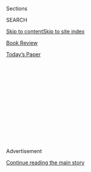 <div id="app">

<div>

<div>

<div>

<div class="NYTAppHideMasthead css-1q2w90k e1suatyy0">

<div class="section css-ui9rw0 e1suatyy2">

<div class="css-eph4ug er09x8g0">

<div class="css-6n7j50">

</div>

<span class="css-1dv1kvn">Sections</span>

<div class="css-10488qs">

<span class="css-1dv1kvn">SEARCH</span>

</div>

[Skip to content](#site-content)[Skip to site index](#site-index)

</div>

<div id="masthead-section-label" class="css-1wr3we4 eaxe0e00">

[Book
Review](https://www.nytimes3xbfgragh.onion/section/books/review)

</div>

<div class="css-10698na e1huz5gh0">

</div>

</div>

<div id="masthead-bar-one" class="section hasLinks css-15hmgas e1csuq9d3">

<div class="css-uqyvli e1csuq9d0">

</div>

<div class="css-1uqjmks e1csuq9d1">

</div>

<div class="css-9e9ivx">

[](https://myaccount.nytimes3xbfgragh.onion/auth/login?response_type=cookie&client_id=vi)

</div>

<div class="css-1bvtpon e1csuq9d2">

[Today’s
Paper](https://www.nytimes3xbfgragh.onion/section/todayspaper)

</div>

</div>

</div>

</div>

<div data-aria-hidden="false">

<div id="site-content" data-role="main">

<div>

<div class="css-1aor85t" style="opacity:0.000000001;z-index:-1;visibility:hidden">

<div class="css-1hqnpie">

<div class="css-epjblv">

<span class="css-17xtcya">[Book
Review](/section/books/review)</span><span class="css-x15j1o">|</span><span class="css-fwqvlz">What
if the Meat We Ate Was
Human?</span>

</div>

<div class="css-k008qs">

<div class="css-1iwv8en">

<span class="css-18z7m18"></span>

<div>

</div>

</div>

<span class="css-1n6z4y">https://nyti.ms/31vo6IX</span>

<div class="css-1705lsu">

<div class="css-4xjgmj">

<div class="css-4skfbu" data-role="toolbar" data-aria-label="Social Media Share buttons, Save button, and Comments Panel with current comment count" data-testid="share-tools">

  - 
  - 
  - 
  - 
    
    <div class="css-6n7j50">
    
    </div>

  - 

</div>

</div>

</div>

</div>

</div>

</div>

<div id="NYT_TOP_BANNER_REGION" class="css-13pd83m">

</div>

<div id="top-wrapper" class="css-1sy8kpn">

<div id="top-slug" class="css-l9onyx">

Advertisement

</div>

[Continue reading the main
story](#after-top)

<div class="ad top-wrapper" style="text-align:center;height:100%;display:block;min-height:250px">

<div id="top" class="place-ad" data-position="top" data-size-key="top">

</div>

</div>

<div id="after-top">

</div>

</div>

<div id="sponsor-wrapper" class="css-1hyfx7x">

<div id="sponsor-slug" class="css-19vbshk">

Supported by

</div>

[Continue reading the main
story](#after-sponsor)

<div id="sponsor" class="ad sponsor-wrapper" style="text-align:center;height:100%;display:block">

</div>

<div id="after-sponsor">

</div>

</div>

Fiction

<div class="css-1vkm6nb ehdk2mb0">

# What if the Meat We Ate Was Human?

</div>

<div class="css-79elbk" data-testid="photoviewer-wrapper">

<div class="css-z3e15g" data-testid="photoviewer-wrapper-hidden">

</div>

<div class="css-1a48zt4 ehw59r15" data-testid="photoviewer-children">

![<span class="css-16f3y1r e13ogyst0" data-aria-hidden="true">Agustina
Bazterrica’s interest is less in near-future world-building than in
reflecting our grisly
present.</span><span class="css-cnj6d5 e1z0qqy90" itemprop="copyrightHolder"><span class="css-1ly73wi e1tej78p0">Credit...</span><span><span>Denise
Giovanelli</span></span></span>](https://static01.graylady3jvrrxbe.onion/images/2020/07/30/books/review/Kraus1/Kraus1-articleLarge.jpg?quality=75&auto=webp&disable=upscale)

</div>

</div>

<div class="css-170u9t6">

<div class="css-u7fh8e">

<div class="css-79elbk">

Buy Book<span data-aria-hidden="true">
    ▾</span>

  - [Amazon](https://www.amazon.com/gp/search?index=books&tag=NYTBSREV-20&field-keywords=Tender+Is+the+Flesh+Agustina+Bazterrica)
  - [Apple
    Books](https://du-gae-books-dot-nyt-du-prd.appspot.com/buy?title=Tender+Is+the+Flesh&author=Agustina+Bazterrica)
  - [Barnes and
    Noble](https://www.anrdoezrs.net/click-7990613-11819508?url=https%3A%2F%2Fwww.barnesandnoble.com%2Fw%2F%3Fean%3D9781982150921)
  - [Books-A-Million](https://www.anrdoezrs.net/click-7990613-35140?url=https%3A%2F%2Fwww.booksamillion.com%2Fp%2FTender%2BIs%2Bthe%2BFlesh%2FAgustina%2BBazterrica%2F9781982150921)
  - [Bookshop](https://bookshop.org/a/3546/9781982150921)
  - [Indiebound](https://www.indiebound.org/book/9781982150921?aff=NYT)

</div>

When you purchase an independently reviewed book through our site, we
earn an affiliate commission.

</div>

</div>

<div class="css-xt80pu e12qa4dv0">

<div class="css-18e8msd">

<div class="css-vp77d3 epjyd6m0">

<div class="css-1baulvz">

By <span class="css-1baulvz last-byline" itemprop="name">Daniel
Kraus</span>

</div>

</div>

  - Aug. 4,
    2020

  - 
    
    <div class="css-4xjgmj">
    
    <div class="css-d8bdto" data-role="toolbar" data-aria-label="Social Media Share buttons, Save button, and Comments Panel with current comment count" data-testid="share-tools">
    
      - 
      - 
      - 
      - 
        
        <div class="css-6n7j50">
        
        </div>
    
      - 
    
    </div>
    
    </div>

</div>

</div>

<div class="section meteredContent css-1r7ky0e" name="articleBody" itemprop="articleBody">

<div class="css-1fanzo5 StoryBodyCompanionColumn">

<div class="css-53u6y8">

**TENDER IS THE FLESH**  
By Agustina Bazterrica  
Translated by Sarah Moses

“Carcass. Cut in half. Stunner. Slaughter line. Spray wash.” From the
first words of the Argentine novelist Agustina Bazterrica’s second
novel, “Tender Is the Flesh,” the reader is already the livestock in the
line, reeling, primordially aware that this book is a butcher’s block,
and nothing that happens next is going to be pretty.

Marcos Tejo has been dealing “heads” of livestock for the Krieg
Processing Plant since a virus rendered all animals toxic for human
consumption. Things get hazy here — Bazterrica’s interest is less in
near-future world-building than in reflecting our grisly present — but
the virus has led to “the Transition,” marked by the extermination of as
many animals as possible and, to satisfy man’s innate craving, the
adoption of industrialized cannibalism.

The icky euphemism is “special meat.” No one says “human meat,” as the
bodies being eaten are not considered human. The prime fare, F.G.P.s
(First Generation Pure), are born and raised in captivity, artificially
inseminated, sold, butchered and plated however you’d like, from “a
starter of fingers in a sherry reduction” to a “tongue … marinated in
fine herbs, served over kimchi and lemon-dressed potatoes.”

The setup sounds like the Charlton Heston teeth-gnasher “Soylent Green”
mated to Anthony Burgess’s satirical novel “The Wanting Seed,” yet the
prose feels like neither. Because of its banal and miserable tone, given
a muscular translation by Sarah Moses, “Tender Is the Flesh” — which won
Argentina’s Premio Clarin de Novela — is, at least in spates, more
powerful than either forebear.

</div>

</div>

<div class="css-1fanzo5 StoryBodyCompanionColumn">

<div class="css-53u6y8">

Within a cast of cadaver-cold characters, Marcos is the iciest. A career
of dehumanizing human livestock has dehumanized him; several chapters
pass before we’re even sure of his name. The novel’s first half puts the
reader in Marcos’s shoes with a long series of procedural scenes. They
are as graceless as bludgeon strikes, but as effective too.

Marcos visits a breeding center where we learn of severing vocal cords
to make the livestock more docile — “meat doesn’t talk,” the owner
quips. In the dairy section, machines are “suctioning the females’
udders.” For ease of care, all pregnant females have their limbs
removed. Back at Krieg, livestock is sawed open, plucked of eyes and
tongues, flayed of skin, pillaged of entrails, flushed and quartered
until the result bears no resemblance to a human being — entirely the
point, as we know from any grocery-store meat section.

It’s surprising, though it shouldn’t be, how easy it is to critique our
real-life factory-farm processes by mentally swapping a human for a pig
or cow. There really is no debate here; our process of mechanizing meat
production is morally appalling. If Bazterrica had stopped here, she’d
still have crafted one of the most potent indictments since “Blood of
the Beasts,” Georges Franju’s palate-killing 1949 documentary about
Paris
slaughterhouses.

<div class="css-79elbk" data-testid="photoviewer-wrapper">

<div class="css-z3e15g" data-testid="photoviewer-wrapper-hidden">

</div>

<div class="css-1a48zt4 ehw59r15" data-testid="photoviewer-children">

<div class="css-zgakxe erfvjey0">

<span class="css-1ly73wi e1tej78p0">Image</span>

<div class="css-zjzyr8">

<div data-testid="lazyimage-container" style="height:582.5777777777777px">

</div>

</div>

</div>

<span class="css-16f3y1r e13ogyst0" data-aria-hidden="true">It’s
surprising, though it shouldn’t be, how easy it is to critique our
real-life factory-farm processes by mentally swapping a human for a pig
or cow.</span>

</div>

</div>

Of course, Bazterrica isn’t writing a pamphlet. Her new world order
isn’t so much woven into story as it is planted in front of us like a
gravestone. The conveyer-belt pacing therefore feels intentional: Our
murderous wrongs are repeated, and repeated, and to look away is to
refuse, deliberately, to bear witness.

</div>

</div>

<div class="css-1fanzo5 StoryBodyCompanionColumn">

<div class="css-53u6y8">

As with Guy Montag in “Fahrenheit 451,” Marcos’s deep-seated unease with
the modern world is awakened via a catalyst, in his case the gift of an
F.G.P. female. Great-tasting stock, worth a fortune. He can keep her
alive as “domestic head,” to slice off bits whenever he wants a treat.
But it’s the last thing he wants. Marcos is haunted by the death of his
infant son, which emotionally disemboweledhis family. Funerals are
foregone these days, lest so-called Scavengers ransack the fresh grave
to feast on the corpse.

In his grief, Marcos increasingly identifies with the helpless.
Frequently he visits a dilapidated former zoo, where he encounters
frothing feral dogs he considers “beautiful.” He views the world of
predator and prey as natural, while the female in his barn is but a
device to damn him.

But then he starts to like her, and she likes him back. He cleans her
and names her Jasmine after her scent. He caresses the brand on her
forehead. Abruptly, we are faced with the prospect of a plot when,
halfway through, Marcos gets Jasmine pregnant — a crime that could land
them both in the Municipal Slaughterhouse.

Readers want to root for a protagonist after such unmitigated bleakness.
Rediscover tenderness, Marcos, revolt against the system\! But having
clobbered us dizzy, Bazterrica switches to rope-a-dope. Marcos’s
off-scene impregnation of Jasmine feels like rape, particularly given
her childlike nature. Future-world sex is depicted as a drug to dull the
pain, cater-corner to cannibalism. Marcos’s tryst with a meat-seller
happens atop a bloody butcher table, and big-game hunters (who now hunt
the most dangerous game: people) enjoy the tale of a brothel where you
can pay extra to eat your prostitute.

Though one can imagine cannibal culture being the apotheosis of
capitalism, Bazterrica’s families, shackled by orthodoxy, can’t exist
without the who-eats-whom hierarchies positioning some people as the
property of others. A worse barbarism forever waits in the wings.

But between Marcos and Jasmine, the barbarism is gussied up like love.
“He gets home tired,” Bazterrica writes. “Before opening Jasmine’s
room, he takes a shower, otherwise she won’t let him do so in peace.
She’ll try to get under the water with him, kiss him, hug him. He
understands she’s alone all day, that when he gets home she wants to
follow him around the house.”

This pet-language is an unmistakable allusion to Marcos’s recollection
of having put down the family’s viral dogs. The novel thus packages its
dilemma in tidy butcher paper: Is our supposed love of animals, and
occasionally theirs of us, a calculated transaction? If so, does it
differ from the transactions between humans? Not by much, Bazterrica
seems to say. Eventually the factory of our amity breaks down, and all
that’s left is hunger.

</div>

</div>

</div>

<div>

</div>

<div>

</div>

<div>

</div>

<div>

<div id="bottom-wrapper" class="css-1ede5it">

<div id="bottom-slug" class="css-l9onyx">

Advertisement

</div>

[Continue reading the main
story](#after-bottom)

<div id="bottom" class="ad bottom-wrapper" style="text-align:center;height:100%;display:block;min-height:90px">

</div>

<div id="after-bottom">

</div>

</div>

</div>

</div>

</div>

## Site Index

<div>

</div>

## Site Information Navigation

  - [© <span>2020</span> <span>The New York Times
    Company</span>](https://help.nytimes3xbfgragh.onion/hc/en-us/articles/115014792127-Copyright-notice)

<!-- end list -->

  - [NYTCo](https://www.nytco.com/)
  - [Contact
    Us](https://help.nytimes3xbfgragh.onion/hc/en-us/articles/115015385887-Contact-Us)
  - [Work with us](https://www.nytco.com/careers/)
  - [Advertise](https://nytmediakit.com/)
  - [T Brand Studio](http://www.tbrandstudio.com/)
  - [Your Ad
    Choices](https://www.nytimes3xbfgragh.onion/privacy/cookie-policy#how-do-i-manage-trackers)
  - [Privacy](https://www.nytimes3xbfgragh.onion/privacy)
  - [Terms of
    Service](https://help.nytimes3xbfgragh.onion/hc/en-us/articles/115014893428-Terms-of-service)
  - [Terms of
    Sale](https://help.nytimes3xbfgragh.onion/hc/en-us/articles/115014893968-Terms-of-sale)
  - [Site
    Map](https://spiderbites.nytimes3xbfgragh.onion)
  - [Help](https://help.nytimes3xbfgragh.onion/hc/en-us)
  - [Subscriptions](https://www.nytimes3xbfgragh.onion/subscription?campaignId=37WXW)

</div>

</div>

</div>

</div>
